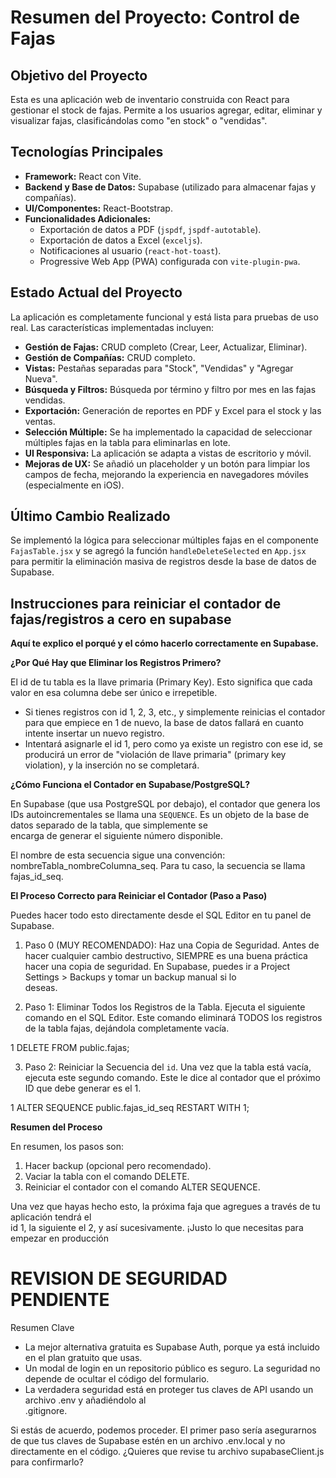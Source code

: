 # Resumen del Proyecto: Control de Fajas

## Objetivo del Proyecto
Esta es una aplicación web de inventario construida con React para gestionar el stock de fajas. Permite a los usuarios agregar, editar, eliminar y visualizar fajas, clasificándolas como "en stock" o "vendidas".

## Tecnologías Principales
- **Framework:** React con Vite.
- **Backend y Base de Datos:** Supabase (utilizado para almacenar fajas y compañías).
- **UI/Componentes:** React-Bootstrap.
- **Funcionalidades Adicionales:**
  - Exportación de datos a PDF (`jspdf`, `jspdf-autotable`).
  - Exportación de datos a Excel (`exceljs`).
  - Notificaciones al usuario (`react-hot-toast`).
  - Progressive Web App (PWA) configurada con `vite-plugin-pwa`.

## Estado Actual del Proyecto
La aplicación es completamente funcional y está lista para pruebas de uso real. Las características implementadas incluyen:
- **Gestión de Fajas:** CRUD completo (Crear, Leer, Actualizar, Eliminar).
- **Gestión de Compañías:** CRUD completo.
- **Vistas:** Pestañas separadas para "Stock", "Vendidas" y "Agregar Nueva".
- **Búsqueda y Filtros:** Búsqueda por término y filtro por mes en las fajas vendidas.
- **Exportación:** Generación de reportes en PDF y Excel para el stock y las ventas.
- **Selección Múltiple:** Se ha implementado la capacidad de seleccionar múltiples fajas en la tabla para eliminarlas en lote.
- **UI Responsiva:** La aplicación se adapta a vistas de escritorio y móvil.
- **Mejoras de UX:** Se añadió un placeholder y un botón para limpiar los campos de fecha, mejorando la experiencia en navegadores móviles (especialmente en iOS).

## Último Cambio Realizado
Se implementó la lógica para seleccionar múltiples fajas en el componente `FajasTable.jsx` y se agregó la función `handleDeleteSelected` en `App.jsx` para permitir la eliminación masiva de registros desde la base de datos de Supabase.

## Instrucciones para reiniciar el contador de fajas/registros a cero en supabase

  **Aquí te explico el porqué y el cómo hacerlo correctamente en Supabase.**

  **¿Por Qué Hay que Eliminar los Registros Primero?**

  El id de tu tabla es la llave primaria (Primary Key). Esto significa que cada valor en esa
  columna debe ser único e irrepetible.

   * Si tienes registros con id 1, 2, 3, etc., y simplemente reinicias el contador para que empiece
     en 1 de nuevo, la base de datos fallará en cuanto intente insertar un nuevo registro.
   * Intentará asignarle el id 1, pero como ya existe un registro con ese id, se producirá un error
     de "violación de llave primaria" (primary key violation), y la inserción no se completará.    

  **¿Cómo Funciona el Contador en Supabase/PostgreSQL?**

  En Supabase (que usa PostgreSQL por debajo), el contador que genera los IDs autoincrementales se 
  llama una `SEQUENCE`. Es un objeto de la base de datos separado de la tabla, que simplemente se  
  encarga de generar el siguiente número disponible.

  El nombre de esta secuencia sigue una convención: nombreTabla_nombreColumna_seq. Para tu caso, la
   secuencia se llama fajas_id_seq.

  **El Proceso Correcto para Reiniciar el Contador (Paso a Paso)**

  Puedes hacer todo esto directamente desde el SQL Editor en tu panel de Supabase.

   1. Paso 0 (MUY RECOMENDADO): Haz una Copia de Seguridad.
      Antes de hacer cualquier cambio destructivo, SIEMPRE es una buena práctica hacer una copia de
   seguridad. En Supabase, puedes ir a Project Settings > Backups y tomar un backup manual si lo   
  deseas.

   2. Paso 1: Eliminar Todos los Registros de la Tabla.
      Ejecuta el siguiente comando en el SQL Editor. Este comando eliminará TODOS los registros de
  la tabla fajas, dejándola completamente vacía.

   1     DELETE FROM public.fajas;

   3. Paso 2: Reiniciar la Secuencia del `id`.
      Una vez que la tabla está vacía, ejecuta este segundo comando. Este le dice al contador que
  el próximo ID que debe generar es el 1.

   1     ALTER SEQUENCE public.fajas_id_seq RESTART WITH 1;

  **Resumen del Proceso**

  En resumen, los pasos son:

   1. Hacer backup (opcional pero recomendado).
   2. Vaciar la tabla con el comando DELETE.
   3. Reiniciar el contador con el comando ALTER SEQUENCE.

  Una vez que hayas hecho esto, la próxima faja que agregues a través de tu aplicación tendrá el  
  id 1, la siguiente el 2, y así sucesivamente. ¡Justo lo que necesitas para empezar en producción

  # REVISION DE SEGURIDAD PENDIENTE

  Resumen Clave

   * La mejor alternativa gratuita es Supabase Auth, porque ya está incluido en el plan gratuito que
     usas.
   * Un modal de login en un repositorio público es seguro. La seguridad no depende de ocultar el
     código del formulario.
   * La verdadera seguridad está en proteger tus claves de API usando un archivo .env y añadiéndolo al       
     .gitignore.

  Si estás de acuerdo, podemos proceder. El primer paso sería asegurarnos de que tus claves de
  Supabase estén en un archivo .env.local y no directamente en el código. ¿Quieres que revise tu
  archivo supabaseClient.js para confirmarlo?
